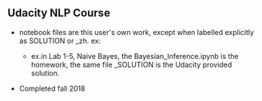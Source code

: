 ## Udacity NLP Course
- notebook files are this user's own work, except when labelled explicitly as SOLUTION or _zh. ex:
  - ex.in Lab 1-5, Naive Bayes, the Bayesian_Inference.ipynb is the homework, the same file _SOLUTION is the Udacity provided solution.

- Completed fall 2018

